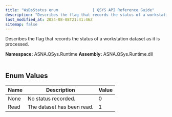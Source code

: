 ```yaml
---
title: "WsDsStatus enum               | QSYS API Reference Guide"
description: "Describes the flag that records the status of a workstation dataset as it is processed. "
last_modified_at: 2024-08-08T21:41:46Z
sitemap: false
---
```


Describes the flag that records the status of a workstation dataset as it is processed.

**Namespace:** ASNA.QSys.Runtime
**Assembly:** ASNA.QSys.Runtime.dll
<br>
<br>

## Enum Values

| Name | Description | Value
| --- | --- | --- 
| None | No status recorded. | 0 |
| Read | The dataset has been read. | 1 |
